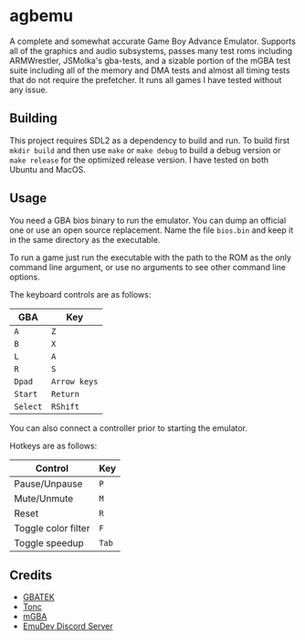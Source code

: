 # agbemu

A complete and somewhat accurate Game Boy Advance Emulator. Supports all of the graphics and audio subsystems, passes many test roms including ARMWrestler, JSMolka's gba-tests, and a sizable portion of the mGBA test suite including all of the memory and DMA tests and almost all timing tests that do not require the prefetcher. It runs all games I have tested without any issue.

## Building

This project requires SDL2 as a dependency to build and run. 
To build first `mkdir build` and then use `make` or `make debug` to build
a debug version or `make release` for the optimized release version.
I have tested on both Ubuntu and MacOS.

## Usage

You need a GBA bios binary to run the emulator. You can dump an official one or use an open source replacement. Name the file `bios.bin` and keep it in the same directory as the executable.

To run a game just run the executable with the path to the ROM as the only command line argument, or use no arguments to see other command line options.

The keyboard controls are as follows:

| GBA | Key |
| --- | --- |
| `A` | `Z` |
| `B` | `X` |
| `L` | `A` |
| `R` | `S` |
| `Dpad` | `Arrow keys` |
| `Start` | `Return` |
| `Select` | `RShift` |

You can also connect a controller prior to starting the emulator.

Hotkeys are as follows:

| Control | Key |
| ------- | --- |
| Pause/Unpause | `P` |
| Mute/Unmute | `M` |
| Reset | `R` |
| Toggle color filter | `F` |
| Toggle speedup | `Tab` |

## Credits

- [GBATEK](https://www.problemkaputt.de/gbatek.htm)
- [Tonc](https://www.coranac.com/tonc/text/toc.htm)
- [mGBA](https://github.com/mgba-emu/mgba)
- [EmuDev Discord Server](https://discord.gg/NUB95UKh)

